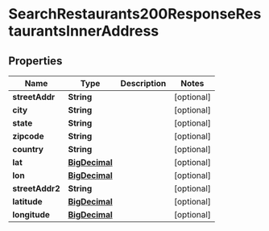 

# SearchRestaurants200ResponseRestaurantsInnerAddress

## Properties

Name | Type | Description | Notes
------------ | ------------- | ------------- | -------------
**streetAddr** | **String** |  |  [optional]
**city** | **String** |  |  [optional]
**state** | **String** |  |  [optional]
**zipcode** | **String** |  |  [optional]
**country** | **String** |  |  [optional]
**lat** | [**BigDecimal**](BigDecimal.md) |  |  [optional]
**lon** | [**BigDecimal**](BigDecimal.md) |  |  [optional]
**streetAddr2** | **String** |  |  [optional]
**latitude** | [**BigDecimal**](BigDecimal.md) |  |  [optional]
**longitude** | [**BigDecimal**](BigDecimal.md) |  |  [optional]




